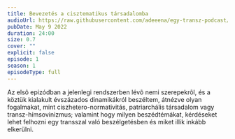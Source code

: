 ```yaml
---
title: Bevezetés a cisztematikus társadalomba
audioUrl: https://raw.githubusercontent.com/adeeena/egy-transz-podcast/main/public/audio/etpc_S1E01.mp3
pubDate: May 9 2022
duration: 24:00
size: 0.7
cover: ""
explicit: false
episode: 1
season: 1
episodeType: full
---
```


Az elsõ epizódban a jelenlegi rendszerben lévõ nemi szerepekrõl, és a köztük kialakult évszázados dinamikákról beszéltem, átnézve olyan fogalmakat, mint ciszhetero-normativitás, patriarchális társadalom vagy transz-hímsovinizmus; valamint hogy milyen beszédtémákat, kérdéseket lehet felhozni egy transszal való beszélgetésben és miket illik inkább elkerülni.
